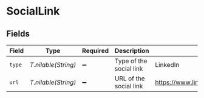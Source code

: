 # SocialLink


## Fields

| Field                                      | Type                                       | Required                                   | Description                                | Example                                    |
| ------------------------------------------ | ------------------------------------------ | ------------------------------------------ | ------------------------------------------ | ------------------------------------------ |
| `type`                                     | *T.nilable(String)*                        | :heavy_minus_sign:                         | Type of the social link                    | LinkedIn                                   |
| `url`                                      | *T.nilable(String)*                        | :heavy_minus_sign:                         | URL of the social link                     | https://www.linkedin.com/in/romainsestier/ |